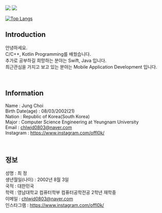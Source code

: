 <img src="https://capsule-render.vercel.app/api?type=waving&color=FFA500&height=300&section=header&text=CJ&fontSize=80" />
<img src="https://capsule-render.vercel.app/api?type=waving&color=6495ED&height=300&section=footer&text=GITHUB&fontSize=80" />

[![Top Langs](https://github-readme-stats.vercel.app/api/top-langs/?username=chlwjd0803)](https://github.com/anuraghazra/github-readme-stats)

## Introduction<br/>
안녕하세요.<br/>
C/C++, Kotlin Programming를 배웠습니다.<br/>
추가로 공부하길 희망하는 분야는 Swift, Java 입니다.<br/>
최근관심을 가지고 보고 있는 분야는 Mobile Application Development 입니다.<br/>

<br/>

## Information<br/>
Name : Jung Choi<br/>
Birth Date(age) : 08/03/2002(21)<br/>
Nation : Republic of Korea(South Korea)<br/>
Major : Computer Science Engineering at Yeungnam University<br/>
Email : chlwjd0803@naver.com<br/>
Instagram : https://www.instagram.com/offl0k/<br/>

<br/>

## 정보<br/>
성명 : 최 정<br/>
생년월일(나이) : 2002년 8월 3일<br/>
국적 : 대한민국<br/>
학력 : 영남대학교 컴퓨터학부 컴퓨터공학전공 2학년 재학중<br/>
이메일 : chlwjd0803@naver.com<br/>
인스타그램 : https://www.instagram.com/offl0k/<br/>
